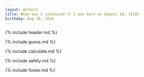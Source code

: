 ```yaml
---
layout: default
title: When was I conceived if I was born on August 10, 1910?
birthday: Aug 10, 1910
---
```


{% include header.md %}

{% include guess.md %}

{% include calculate.md %}

{% include safety.md %}

{% include footer.md %}




